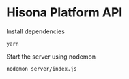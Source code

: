 # Hisona Platform API

Install dependencies

```
yarn
```

Start the server using nodemon

```
nodemon server/index.js
```